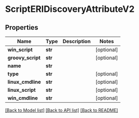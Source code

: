 # ScriptERIDiscoveryAttributeV2

## Properties
Name | Type | Description | Notes
------------ | ------------- | ------------- | -------------
**win_script** | **str** |  | [optional] 
**groovy_script** | **str** |  | [optional] 
**name** | **str** |  | 
**type** | **str** |  | [optional] 
**linux_cmdline** | **str** |  | [optional] 
**linux_script** | **str** |  | [optional] 
**win_cmdline** | **str** |  | [optional] 

[[Back to Model list]](../README.md#documentation-for-models) [[Back to API list]](../README.md#documentation-for-api-endpoints) [[Back to README]](../README.md)


